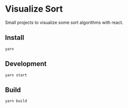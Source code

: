 # Visualize Sort

Small projects to visualize some sort algorithms with react.

## Install

`yarn`

## Development

`yarn start`

## Build

`yarn build`